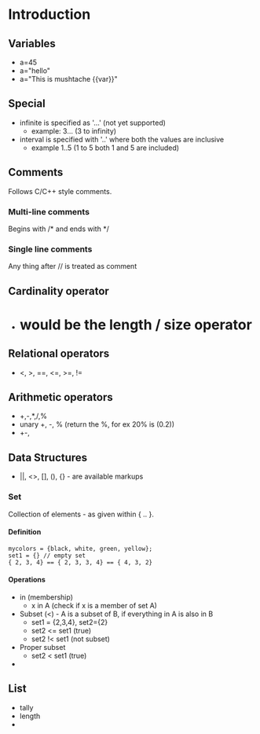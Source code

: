 # Introduction

## Variables
 * a=45
 * a="hello"
 * a="This is mushtache {{var}}"

## Special 
 * infinite is specified as '...'  (not yet supported)
   * example: 3... (3 to infinity)
 * interval is specified with '..' where both the values are inclusive
   * example 1..5 (1 to 5 both 1 and 5 are included)

## Comments
Follows C/C++ style comments.

### Multi-line comments
Begins with /* and ends with */

### Single line comments
Any thing after // is treated as comment

## Cardinality operator
 * # would be the length / size operator

## Relational operators
 * <, >, ==, <=, >=, !=
 
## Arithmetic operators
 * +,-,*,/,%
 * unary +, -, % (return the %, for ex 20% is (0.2))
 * +-, 

## Data Structures
 * ||, <>, [], (), {} - are available markups

### Set
Collection of elements - as given within { .. }.

#### Definition

    mycolors = {black, white, green, yellow};
    set1 = {} // empty set
    { 2, 3, 4} == { 2, 3, 3, 4} == { 4, 3, 2} 

#### Operations
  * in (membership)
    * x in A (check if x is a member of set A)
  * Subset (<) - A is a subset of B, if everything in A is also in B
    * set1 = {2,3,4}, set2={2}
    * set2 <= set1 (true)
    * set2 !< set1 (not subset)
  * Proper subset
    * set2 < set1 (true)
  * 

## List
  * tally
  * length
  * 
